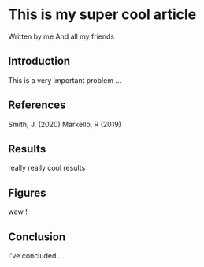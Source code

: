 
# This is my super cool article
Written by me
And all my friends

## Introduction

This is a very important problem ...

## References

Smith, J. (2020)
Markello, R (2019)

## Results

really really cool results

## Figures 

waw !

## Conclusion

I've concluded ...
